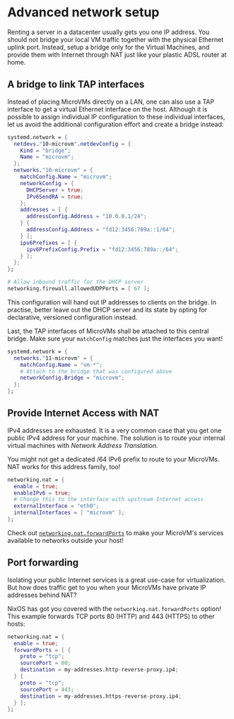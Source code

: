 # Advanced network setup

Renting a server in a datacenter usually gets you one IP address. You
should not bridge your local VM traffic together with the physical
Ethernet uplink port. Instead, setup a bridge only for the Virtual
Machines, and provide them with Internet through NAT just like your
plastic ADSL router at home.


## A bridge to link TAP interfaces

Instead of placing MicroVMs directly on a LAN, one can also use a TAP
interface to get a virtual Ethernet interface on the host. Although it
is possible to assign individual IP configuration to these individual
interfaces, let us avoid the additional configuration effort and
create a bridge instead:

```nix
systemd.network = {
  netdevs."10-microvm".netdevConfig = {
    Kind = "bridge";
    Name = "microvm";
  };
  networks."10-microvm" = {
    matchConfig.Name = "microvm";
    networkConfig = {
      DHCPServer = true;
      IPv6SendRA = true;
    };
    addresses = [ {
      addressConfig.Address = "10.0.0.1/24";
    } {
      addressConfig.Address = "fd12:3456:789a::1/64";
    } ];
    ipv6Prefixes = [ {
      ipv6PrefixConfig.Prefix = "fd12:3456:789a::/64";
    } ];
  };
};

# Allow inbound traffic for the DHCP server
networking.firewall.allowedUDPPorts = [ 67 ];
```

This configuration will hand out IP addresses to clients on the
bridge. In practise, better leave out the DHCP server and its state by
opting for declarative, versioned configuration instead.

Last, the TAP interfaces of MicroVMs shall be attached to this central
bridge. Make sure your `matchConfig` matches just the interfaces you
want!
```nix
systemd.network = {
  networks."11-microvm" = {
    matchConfig.Name = "vm-*";
    # Attach to the bridge that was configured above
    networkConfig.Bridge = "microvm";
  };
};
```

## Provide Internet Access with NAT

IPv4 addresses are exhausted. It is a very common case that you get
one public IPv4 address for your machine. The solution is to route
your internal virtual machines with *Network Address Translation*.

You might not get a dedicated /64 IPv6 prefix to route to your
MicroVMs. NAT works for this address family, too!

```nix
networking.nat = {
  enable = true;
  enableIPv6 = true;
  # Change this to the interface with upstream Internet access
  externalInterface = "eth0";
  internalInterfaces = [ "microvm" ];
};
```

Check out
[`networking.nat.forwardPorts`](https://search.nixos.org/options?channel=unstable&show=networking.nat.forwardPorts&query=networking.nat.forwardPorts)
to make your MicroVM's services available to networks outside your
host!

## Port forwarding

Isolating your public Internet services is a great use-case for
virtualization. But how does traffic get to you when your MicroVMs
have private IP addresses behind NAT?

NixOS has got you covered with the `networking.nat.forwardPorts`
option! This example forwards TCP ports 80 (HTTP) and 443 (HTTPS) to
other hosts:

```nix
networking.nat = {
  enable = true;
  forwardPorts = [ {
    proto = "tcp";
    sourcePort = 80;
    destination = my-addresses.http-reverse-proxy.ip4;
  } {
    proto = "tcp";
    sourcePort = 443;
    destination = my-addresses.https-reverse-proxy.ip4;
  } ];
};
```
